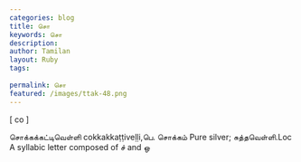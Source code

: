 ```yaml
---
categories: blog
title: சொ
keywords: சொ
description: 
author: Tamilan
layout: Ruby
tags: 
 
permalink: சொ
featured: /images/ttak-48.png
---
```

  
[ co ]  
  
சொக்கக்கட்டிவெள்ளி cokkakkaṭṭiveḷḷi,பெ. சொக்கம் Pure silver; சுத்தவெள்ளி.Loc  
A syllabic letter composed of ச் and ஒ